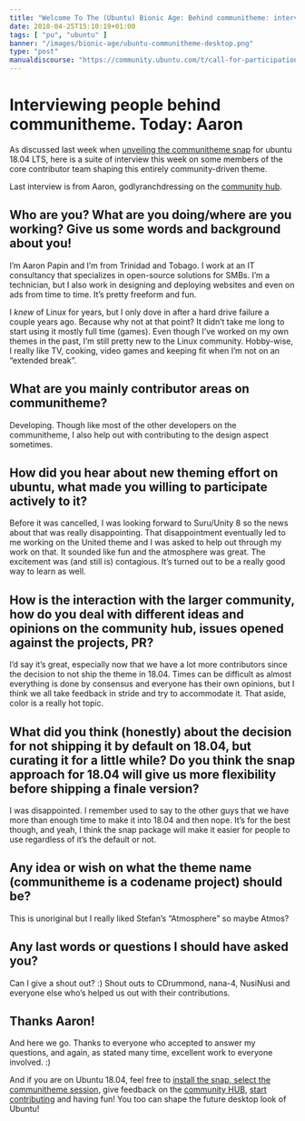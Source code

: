 ```yaml
---
title: "Welcome To The (Ubuntu) Bionic Age: Behind communitheme: interviewing Aaron"
date: 2018-04-25T15:10:19+01:00
tags: [ "pu", "ubuntu" ]
banner: "/images/bionic-age/ubuntu-communitheme-desktop.png"
type: "post"
manualdiscourse: "https://community.ubuntu.com/t/call-for-participation-an-ubuntu-default-theme-lead-by-the-community/1545"
---
```


# Interviewing people behind communitheme. Today: Aaron

As discussed last week when [unveiling the communitheme snap](/2018/04/10/welcome-to-the-ubuntu-bionic-age-new-wip-ubuntu-theme-as-a-snap/) for ubuntu 18.04 LTS, here is a suite of interview this week on some members of the core contributor team shaping this entirely community-driven theme.

Last interview is from Aaron, godlyranchdressing on the [community hub](https://community.ubuntu.com/).

## Who are you? What are you doing/where are you working? Give us some words and background about you!

I’m Aaron Papin and I’m from Trinidad and Tobago. I work at an IT consultancy that specializes in open-source solutions for SMBs. I’m a technician, but I also work in designing and deploying websites and even on ads from time to time. It’s pretty freeform and fun.

I *knew* of Linux for years, but I only dove in after a hard drive failure a couple years ago. Because why not at that point? It didn’t take me long to start using it mostly full time (games). Even though I’ve worked on my own themes in the past, I’m still pretty new to the Linux community. Hobby-wise, I really like TV, cooking, video games and keeping fit when I’m not on an “extended break”.

## What are you mainly contributor areas on communitheme?

Developing. Though like most of the other developers on the communitheme, I also help out with contributing to the design aspect sometimes.

## How did you hear about new theming effort on ubuntu, what made you willing to participate actively to it?

Before it was cancelled, I was looking forward to Suru/Unity 8 so the news about that was really disappointing. That disappointment eventually led to me working on the United theme and I was asked to help out through my work on that. It sounded like fun and the atmosphere was great. The excitement was (and still is) contagious. It’s turned out to be a really good way to learn as well.

## How is the interaction with the larger community, how do you deal with different ideas and opinions on the community hub, issues opened against the projects, PR?

I’d say it’s great, especially now that we have a lot more contributors since the decision to not ship the theme in 18.04. Times can be difficult as almost everything is done by consensus and everyone has their own opinions, but I think we all take feedback in stride and try to accommodate it. That aside, color is a really hot topic.

## What did you think (honestly) about the decision for not shipping it by default on 18.04, but curating it for a little while? Do you think the snap approach for 18.04 will give us more flexibility before shipping a finale version?

I was disappointed. I remember used to say to the other guys that we have more than enough time to make it into 18.04 and then nope. It’s for the best though, and yeah, I think the snap package will make it easier for people to use regardless of it’s the default or not.

## Any idea or wish on what the theme name (communitheme is a codename project) should be?

This is unoriginal but I really liked Stefan’s “Atmosphere” so maybe Atmos?

## Any last words or questions I should have asked you?

Can I give a shout out? :)
Shout outs to CDrummond, nana-4, NusiNusi and everyone else who’s helped us out with their contributions.

## Thanks Aaron!

And here we go. Thanks to everyone who accepted to answer my questions, and again, as stated many time, excellent work to everyone involved. :)

And if you are on Ubuntu 18.04, feel free to [install the snap, select the communitheme session](/2018/04/10/welcome-to-the-ubuntu-bionic-age-new-wip-ubuntu-theme-as-a-snap/), give feedback on the [community HUB](https://community.ubuntu.com/t/call-for-participation-an-ubuntu-default-theme-lead-by-the-community/1545/923), [start contributing](https://github.com/Ubuntu/gnome-shell-communitheme/blob/master/CONTRIBUTING.md) and having fun! You too can shape the future desktop look of Ubuntu!

